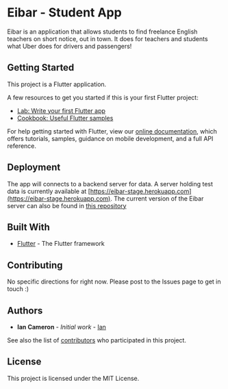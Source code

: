 # Eibar - Student App

Eibar is an application that allows students to find freelance English teachers on short notice, out in town. It does for teachers and students what Uber does for drivers and passengers!

## Getting Started

This project is a Flutter application.

A few resources to get you started if this is your first Flutter project:

- [Lab: Write your first Flutter app](https://flutter.dev/docs/get-started/codelab)
- [Cookbook: Useful Flutter samples](https://flutter.dev/docs/cookbook)

For help getting started with Flutter, view our 
[online documentation](https://flutter.dev/docs), which offers tutorials, 
samples, guidance on mobile development, and a full API reference.

## Deployment

The app will connects to a backend server for data.
A server holding test data is currently available at [https://eibar-stage.herokuapp.com](https://eibar-stage.herokuapp.com).
The current version of the Eibar server can also be found in [this repository](https://)

## Built With

* [Flutter](https://flutter.dev/docs) - The Flutter framework

## Contributing

No specific directions for right now. Please post to the Issues page to get in touch :)

## Authors

* **Ian Cameron** - *Initial work* - [Ian](https://github.com/iankameron)

See also the list of [contributors](https://github.com/your/project/contributors) who participated in this project.

## License

This project is licensed under the MIT License.